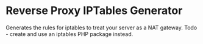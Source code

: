 # Reverse Proxy IPTables Generator

Generates the rules for iptables to treat your server as a NAT gateway.
Todo - create and use an iptables PHP package instead.

